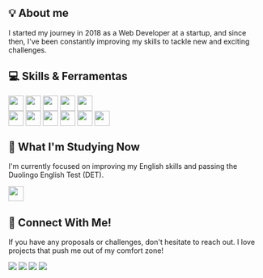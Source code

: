 ## 💡 About me
I started my journey in 2018 as a Web Developer at a startup, and since then, I've been constantly improving my skills to tackle new and exciting challenges.

## 💻 Skills & Ferramentas
<div style="display: inline_block">
  <img align="center" height="30" src="https://img.shields.io/badge/React-20232A?style=for-the-badge&logo=react&logoColor=61DAFB">
  <img align="center" height="30" src="https://img.shields.io/badge/Sass-CC6699?style=for-the-badge&logo=sass&logoColor=white">
  <img align="center" height="30" src="https://img.shields.io/badge/Apollo%20GraphQL-311C87?&style=for-the-badge&logo=Apollo%20GraphQL&logoColor=white">
  <img align="center" height="30" src="https://img.shields.io/badge/GraphQl-E10098?style=for-the-badge&logo=graphql&logoColor=white">
  <img align="center" height="30" src="https://img.shields.io/badge/PLSQL-F80000?style=for-the-badge&logo=oracle&logoColor=black">
</div>
<div style="display: inline_block">
  <img align="center" height="30" src="https://img.shields.io/badge/VSCode-0078D4?style=for-the-badge&logo=visual%20studio%20code&logoColor=white">
  <img align="center" height="30" src="https://img.shields.io/badge/Eclipse-2C2255?style=for-the-badge&logo=eclipse&logoColor=white">
  <img align="center" height="30" src="https://img.shields.io/badge/Oracle-F80000?style=for-the-badge&logo=oracle&logoColor=black">
  <img align="center" height="30" src="https://img.shields.io/badge/GitLab-330F63?style=for-the-badge&logo=gitlab&logoColor=white">
  <img align="center" height="30" src="https://img.shields.io/badge/Docker-2CA5E0?style=for-the-badge&logo=docker&logoColor=white">
  <img align="center" height="30" src="https://img.shields.io/badge/github%20copilot-000000?style=for-the-badge&logo=githubcopilot&logoColor=white">
</div>

## 🌱 What I'm Studying Now

I'm currently focused on improving my English skills and passing the Duolingo English Test (DET).
<div style="display: inline_block">
  <a href="https://www.duolingo.com/profile/_AnnaJF_" target="_blank"><img align="center" height="30" src="https://img.shields.io/badge/Duolingo-58CC02?style=for-the-badge&logo=Duolingo&logoColor=white"></a>
</div>

## 📧 Connect With Me!
If you have any proposals or challenges, don't hesitate to reach out. I love projects that push me out of my comfort zone!
<div> 
 	<a href="https://www.twitch.tv/franciscoannajulia" target="_blank"><img src="https://img.shields.io/badge/Twitch-9146FF?style=for-the-badge&logo=twitch&logoColor=white" target="_blank"></a>
  <a href="https://discord.gg/zebradalmata" target="_blank"><img src="https://img.shields.io/badge/Discord-7289DA?style=for-the-badge&logo=discord&logoColor=white" target="_blank"></a> 
  <a href = "mailto:franciscoannajulia@gmail.com"><img src="https://img.shields.io/badge/-Gmail-%23333?style=for-the-badge&logo=gmail&logoColor=white" target="_blank"></a>
  <a href="https://www.linkedin.com/in/franciscoannajulia" target="_blank"><img src="https://img.shields.io/badge/-LinkedIn-%230077B5?style=for-the-badge&logo=linkedin&logoColor=white" target="_blank"></a> 
</div>
